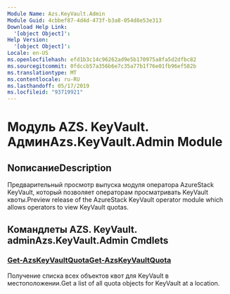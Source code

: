 ```yaml
---
Module Name: Azs.KeyVault.Admin
Module Guid: 4cbbef87-4d4d-473f-b3a8-054d8e53e313
Download Help Link:
  '[object Object]': 
Help Version:
  '[object Object]': 
Locale: en-US
ms.openlocfilehash: efd1b3c14c96262ad9e5b170975a8fa5d2dfbc82
ms.sourcegitcommit: 0fdccb57a356b6e7c35a77b1f76e01fb96ef582b
ms.translationtype: MT
ms.contentlocale: ru-RU
ms.lasthandoff: 05/17/2019
ms.locfileid: "93719921"
---
```

# <span data-ttu-id="c5584-101">Модуль AZS. KeyVault. Админ</span><span class="sxs-lookup"><span data-stu-id="c5584-101">Azs.KeyVault.Admin Module</span></span>
## <span data-ttu-id="c5584-102">Nописание</span><span class="sxs-lookup"><span data-stu-id="c5584-102">Description</span></span>
<span data-ttu-id="c5584-103">Предварительный просмотр выпуска модуля оператора AzureStack KeyVault, который позволяет операторам просматривать KeyVault квоты.</span><span class="sxs-lookup"><span data-stu-id="c5584-103">Preview release of the AzureStack KeyVault operator module which allows operators to view KeyVault quotas.</span></span>

## <span data-ttu-id="c5584-104">Командлеты AZS. KeyVault. admin</span><span class="sxs-lookup"><span data-stu-id="c5584-104">Azs.KeyVault.Admin Cmdlets</span></span>
### [<span data-ttu-id="c5584-105">Get-AzsKeyVaultQuota</span><span class="sxs-lookup"><span data-stu-id="c5584-105">Get-AzsKeyVaultQuota</span></span>](Get-AzsKeyVaultQuota.md)
<span data-ttu-id="c5584-106">Получение списка всех объектов квот для KeyVault в местоположении.</span><span class="sxs-lookup"><span data-stu-id="c5584-106">Get a list of all quota objects for KeyVault at a location.</span></span>


